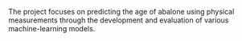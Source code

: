 The project focuses on predicting the age of abalone using physical measurements through the development and evaluation of various machine-learning models.
